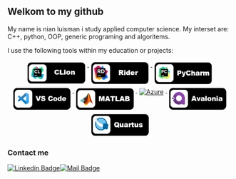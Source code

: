 ## Welkom to my github
My name is nian luisman i study applied computer science. My interset are: C++, python, OOP, generic programing and algoritems. 



  
I use the following tools within my education or projects:

<p align="center">
  <a href="https://www.jetbrains.com/clion/">
    <img src="img/CLION_README_LOGO_BOBAA.png" alt="CLion" width="130px" height="50px" style="vertical-align:top; margin:4px">
  </a>  

  <a href="https://www.jetbrains.com/rider/">
    <img src="img/RIDER_README_LOGO_BOBAA.png" alt="Rider" width="130px" height="50px" style="vertical-align:top; margin:4px">
  </a>

  <a href="https://www.jetbrains.com/pycharm/">
    <img src="img/PYCHARM_README_LOGO_BOBAA.png" alt="PyCharm" width="130px" height="50px" style="vertical-align:top; margin:4px">
  </a>

  <a href="https://code.visualstudio.com/">
    <img src="img/VS_CODE_README_LOGO_BOBAA.png" alt="Visual Studio Code" width="130px" height="50px" style="vertical-align:top; margin:4px">
  </a>
  
  <a href="https://nl.mathworks.com/products/matlab.html">
    <img src="img/MATLAB_README_LOGO_BOBAA.png" alt="MATLAB" width="130px" height="50px" style="vertical-align:top; margin:4px">
  </a>

   <a href="https://azure.microsoft.com/en-us/">
    <img src="img/AZURE_README_LOGO_BOBAA.png" alt="Azure" width="130px" height="50px" style="vertical-align:top; margin:4px">
   </a>
  
   <a href="https://avaloniaui.net/">
    <img src="img/AVALONIA_README_LOGO_BOBAA.png" alt="Avalonia UI" width="130px" height="50px" style="vertical-align:top; margin:4px">
   </a>
  
  <a href="https://www.intel.com/content/www/us/en/software/programmable/quartus-prime/overview.html">
    <img src="img/QUARTUS_README_LOGO_BOBAA.png" alt="Quartus" width="130px" height="50px" style="vertical-align:top; margin:4px">
  </a>  
</p>


### Contact me
[![Linkedin Badge](https://img.shields.io/badge/-Nian-0e76a8?style=flat&labelColor=0e76a8&logo=linkedin&logoColor=white)](https://www.linkedin.com/in/nian-luisman-8a8b12232/)[![Mail Badge](https://img.shields.io/badge/-@nianluisman-c0392b?style=flat&labelColor=c0392b&logo=gmail&logoColor=white)](mailto:nianluisman@gmail.com)
  

